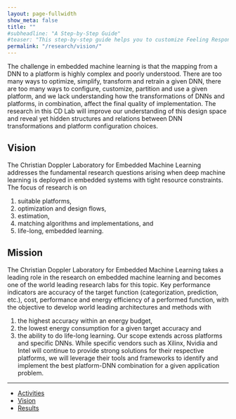 ```yaml
---
layout: page-fullwidth
show_meta: false
title: ""
#subheadline: "A Step-by-Step Guide"
#teaser: "This step-by-step guide helps you to customize Feeling Responsive to your needs."
permalink: "/research/vision/"
---
```


The challenge in embedded machine learning is that the mapping from a DNN to a platform is highly
complex and poorly understood. There are too many ways to optimize, simplify, transform and
retrain a given DNN, there are too many ways to configure, customize, partition and use a
given platform, and we lack understanding how the transformations of DNNs and platforms,
in combination, affect the final quality of implementation. The research in this CD Lab will
improve our understanding of this design space and reveal yet hidden structures and relations
between DNN transformations and platform configuration choices.

## Vision
The Christian Doppler Laboratory for Embedded Machine Learning addresses the fundamental research questions arising when deep machine learning is deployed in embedded systems 
with tight resource constraints. The focus of research is on
1. suitable platforms,
2. optimization and design flows,
3. estimation,
4. matching algorithms and implementations, and
5. life-long, embedded learning.

##  Mission

The Christian Doppler Laboratory for Embedded Machine Learning takes a leading role in
the research on embedded machine learning and becomes one of the world leading research labs
for this topic. Key performance indicators are accuracy of the target function (categorization,
prediction, etc.), cost, performance and energy efficiency of a performed function, with the
objective to develop world leading architectures and methods with
1. the highest accuracy within an energy budget,
2. the lowest energy consumption for a given target accuracy and
3. the ability to do life-long learning.
Our scope extends across platforms and specific DNNs. While specific vendors such as
Xilinx, Nvidia and Intel will continue to provide strong solutions for their respective platforms,
we will leverage their tools and frameworks to identify and implement the best platform-DNN
combination for a given application problem.

---

<ul>
    <li><a href="{{ site.url }}{{ site.baseurl }}/research/activities/">Activities</a></li>
    <li><a href="{{ site.url }}{{ site.baseurl }}/research/vision/">Vision</a></li>
    <li><a href="{{ site.url }}{{ site.baseurl }}/research/results/">Results</a></li>
</ul>
